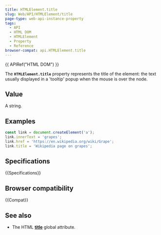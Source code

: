 ```yaml
---
title: HTMLElement.title
slug: Web/API/HTMLElement/title
page-type: web-api-instance-property
tags:
  - API
  - HTML DOM
  - HTMLElement
  - Property
  - Reference
browser-compat: api.HTMLElement.title
---
```


{{ APIRef("HTML DOM") }}

The **`HTMLElement.title`** property
represents the title of the element: the text usually displayed in a 'tooltip' popup
when the mouse is over the node.

## Value

A string.

## Examples

```js
const link = document.createElement('a');
link.innerText = 'grapes';
link.href = 'https://en.wikipedia.org/wiki/Grape';
link.title = 'Wikipedia page on grapes';
```

## Specifications

{{Specifications}}

## Browser compatibility

{{Compat}}

## See also

- The HTML [**title**](/en-US/docs/Web/HTML/Global_attributes/title)
  global attribute.
